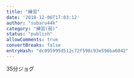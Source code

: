 ```yaml
---
title: "練習"
date: '2018-12-06T17:03:12'
author: "subaru44k"
category: "練習(弱)"
status: "publish"
allowComments: true
convertBreaks: false
entryHash: "dc095995d512c72f598c93e596ba6042"
---
```

35分ジョグ
